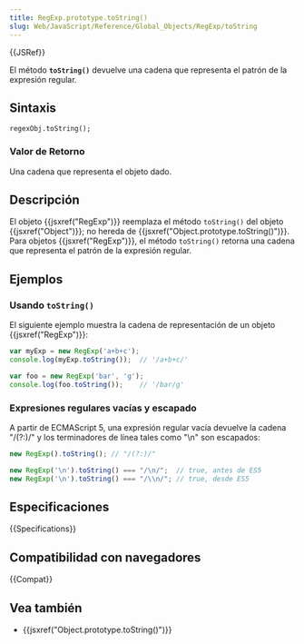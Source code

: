 ```yaml
---
title: RegExp.prototype.toString()
slug: Web/JavaScript/Reference/Global_Objects/RegExp/toString
---
```


{{JSRef}}

El método **`toString()`** devuelve una cadena que representa el patrón de la expresión regular.

## Sintaxis

```
regexObj.toString();
```

### Valor de Retorno

Una cadena que representa el objeto dado.

## Descripción

El objeto {{jsxref("RegExp")}} reemplaza el método `toString()` del objeto {{jsxref("Object")}}; no hereda de {{jsxref("Object.prototype.toString()")}}. Para objetos {{jsxref("RegExp")}}, el método `toString()` retorna una cadena que representa el patrón de la expresión regular.

## Ejemplos

### Usando `toString()`

El siguiente ejemplo muestra la cadena de representación de un objeto {{jsxref("RegExp")}}:

```js
var myExp = new RegExp('a+b+c');
console.log(myExp.toString());  // '/a+b+c/'

var foo = new RegExp('bar', 'g');
console.log(foo.toString());    // '/bar/g'
```

### Expresiones regulares vacías y escapado

A partir de ECMAScript 5, una expresión regular vacía devuelve la cadena "/(?:)/" y los terminadores de línea tales como "\n" son escapados:

```js
new RegExp().toString(); // "/(?:)/"

new RegExp('\n').toString() === "/\n/";  // true, antes de ES5
new RegExp('\n').toString() === "/\\n/"; // true, desde ES5
```

## Especificaciones

{{Specifications}}

## Compatibilidad con navegadores

{{Compat}}

## Vea también

- {{jsxref("Object.prototype.toString()")}}
